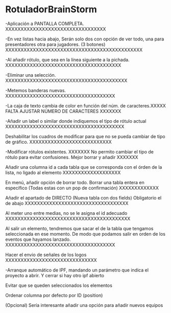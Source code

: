 # RotuladorBrainStorm

-Aplicación a PANTALLA COMPLETA.	XXXXXXXXXXXXXXXXXXXXXXXXXXXXXXXXX

-En vez listas hacia abajo, Serán solo dos con opción de ver todo, 
una para presentadores otra para jugadores. (3 botones)  XXXXXXXXXXXXXXXXXXXXXXXXXXXXXXXXXXXXXXXXXXXXX

-Al añadir rótulo, que sea en la línea siguiente a la pichada.  XXXXXXXXXXXXXXXXXXXXXXXXXXXXXXXXXXXXXX

-Eliminar una selección.  XXXXXXXXXXXXXXXXXXXXXXXXXXXXXXXXXXXXXXXX

-Metemos banderas nuevas. XXXXXXXXXXXXXXXXXXXXXXXXXXXXXXXXXXXX

-La caja de texto cambia de color en función del núm. de caracteres.XXXXX FALTA AJUSTAR NÚMERO DE CARACTERES XXXXXXX

-Añadir un label o similar donde indiquemos el tipo de rótulo actual XXXXXXXXXXXXXXXXXXXXXXXXXXXXXXXXXXXXXXX

Deshabilitar los cuadros de modificar para que no se pueda cambiar de tipo de gráfico. XXXXXXXXXXXXXXXXXXXXXXXXXXX

-Modificar rótulos existentes. XXXXXXX No permito cambiar el tipo de rótulo para evitar confusiones. Mejor borrar y añadir XXXXXXX

Añadir una columna id a cada tabla que se corresponda con el órden de la lista, no ligado al elemento XXXXXXXXXXXXXXXXXXX

En menú, añadir opción de borrar todo. Borrar una tabla entera en específico (Todas estas con un pop de confirmación) XXXXXXXXXXXXX

Añadir el apartado de DIRECTO (Nueva tabla con dos fields) Obligatorio el de abajo XXXXXXXXXXXXXXXXXXXXXXXXXXXXXXXXXX

Al meter uno entre medias, no se le asigna el id adecuado XXXXXXXXXXXXXXXXXXXXXXXXXXXXXXXXXXXXXXXXX

Al salir un elemento, tendremos que sacar el de la tabla que tengamos seleccionada en ese momento. De modo que podamos
salir en orden de los eventos que hayamos lanzado. XXXXXXXXXXXXXXXXXXXXXXXXXXXXXXXXXXXX

Hacer el envio de señales de los logos  XXXXXXXXXXXXXXXXXXXXXXXXXXXXXX



-Arranque automático de IPF, mandando un parámetro que indica el proyecto a abrir. Y cerrar si hay otro ipf abierto 


Evitar que se queden seleccionados los elementos

Ordenar columna por defecto por ID (position)


(Opcional) Sería interesante añadir una opción para añadir nuevos equipos
